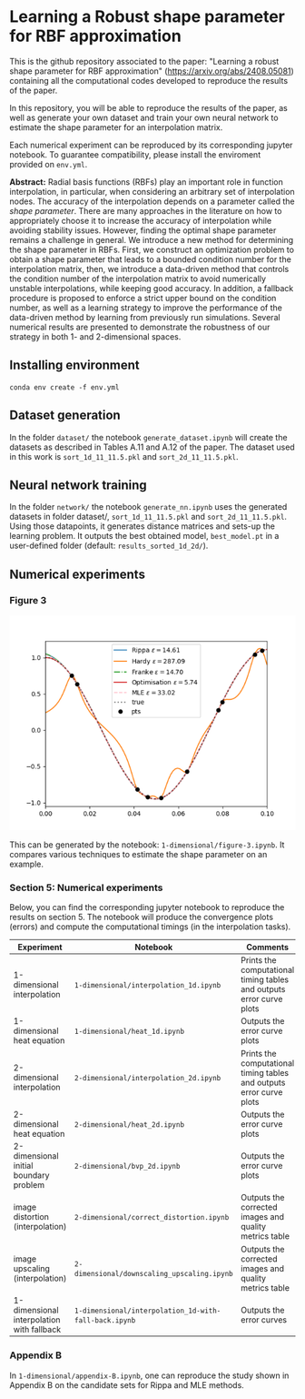 # Learning a Robust shape parameter for RBF approximation

This is the github repository associated to the paper: "Learning a robust shape parameter for RBF approximation" (https://arxiv.org/abs/2408.05081) containing all the computational codes developed to reproduce the results of the paper.

In this repository, you will be able to reproduce the results of the paper, as well as generate your own dataset and train your own neural network to estimate the shape parameter for an interpolation matrix.

Each numerical experiment can be reproduced by its corresponding jupyter notebook. To guarantee compatibility, please install the enviroment provided on ``env.yml``.


**Abstract:** Radial basis functions (RBFs) play an important role in function interpolation, in particular, when considering an arbitrary set of interpolation nodes. The accuracy of the interpolation depends on a parameter called the *shape parameter*. There are many approaches in the literature on how to appropriately choose it to increase the accuracy of interpolation while avoiding stability issues. However, finding the optimal shape parameter remains a challenge in general. We introduce a new method for determining the shape parameter in RBFs. First, we construct an optimization problem to obtain a shape parameter that leads to a bounded condition number for the interpolation matrix, then, we introduce a data-driven method that controls the condition number of the interpolation matrix to avoid numerically unstable interpolations, while keeping good accuracy. In addition, a fallback procedure is proposed to enforce a strict upper bound on the condition number, as well as a learning strategy to improve the performance of the data-driven method by learning from previously run simulations. Several numerical results are presented to demonstrate the robustness of our strategy in both 1- and 2-dimensional spaces.

## Installing environment

~~~
conda env create -f env.yml
~~~

## Dataset generation
In the folder ``dataset/`` the notebook ``generate_dataset.ipynb`` will create the datasets as described in Tables A.11 and A.12 of the paper. The dataset used in this work is ``sort_1d_11_11.5.pkl`` and ``sort_2d_11_11.5.pkl``.

## Neural network training
In the folder ``network/`` the notebook ``generate_nn.ipynb`` uses the generated datasets in folder dataset/, ``sort_1d_11_11.5.pkl`` and ``sort_2d_11_11.5.pkl``.
Using those datapoints, it generates distance matrices and sets-up the learning problem. 
It outputs the best obtained model, ``best_model.pt`` in a user-defined folder (default: ``results_sorted_1d_2d/``).

## Numerical experiments
### Figure 3
![/images/range0.1_test_stability_inf_interval_NEW.png](https://github.com/hanveiga/RBF-shape-parameter-NN/blob/main/images/range0.1_test_stability_inf_interval_NEW.png)

This can be generated by the notebook: ``1-dimensional/figure-3.ipynb``. It compares various techniques to estimate the shape parameter on an example.

### Section 5: Numerical experiments
Below, you can find the corresponding jupyter notebook to reproduce the results on section 5. The notebook will produce the convergence plots (errors) and compute the computational timings (in the interpolation tasks). 

| Experiment   | Notebook  | Comments |
|---|---|---|
|1-dimensional interpolation   | ``1-dimensional/interpolation_1d.ipynb``   |   Prints the computational timing tables and outputs error curve plots |
|1-dimensional heat equation   |  ``1-dimensional/heat_1d.ipynb``  | Outputs the error curve plots |
|2-dimensional interpolation   | ``2-dimensional/interpolation_2d.ipynb``   | Prints the computational timing tables and outputs error curve plots|
|2-dimensional heat equation   |  ``2-dimensional/heat_2d.ipynb`` |  Outputs the error curve plots |
|2-dimensional initial boundary problem   |   ``2-dimensional/bvp_2d.ipynb`` |  Outputs the error curve plots  |
|image distortion (interpolation)   |   ``2-dimensional/correct_distortion.ipynb`` |  Outputs the corrected images and quality metrics table|
|image upscaling (interpolation)   |   ``2-dimensional/downscaling_upscaling.ipynb`` |  Outputs the corrected images and quality metrics table |
|1-dimensional interpolation with fallback   |  ``1-dimensional/interpolation_1d-with-fall-back.ipynb``  | Outputs the error curves|

### Appendix B
In ``1-dimensional/appendix-B.ipynb``, one can reproduce the study shown in Appendix B on the candidate sets for Rippa and MLE methods.
